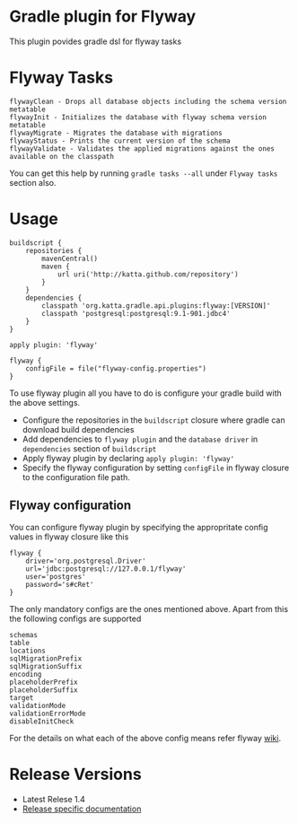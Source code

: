 # Gradle plugin for Flyway

This plugin povides gradle dsl for flyway tasks 

# Flyway Tasks

    flywayClean - Drops all database objects including the schema version metatable
    flywayInit - Initializes the database with flyway schema version metatable
    flywayMigrate - Migrates the database with migrations
    flywayStatus - Prints the current version of the schema
    flywayValidate - Validates the applied migrations against the ones available on the classpath

You can get this help by running `gradle tasks --all` under `Flyway tasks` section also. 

# Usage

    buildscript {
        repositories {
            mavenCentral()
            maven {
                url uri('http://katta.github.com/repository')
            }
        }
        dependencies {
            classpath 'org.katta.gradle.api.plugins:flyway:[VERSION]'
            classpath 'postgresql:postgresql:9.1-901.jdbc4'
        }
    }

    apply plugin: 'flyway'

    flyway {
        configFile = file("flyway-config.properties")
    }

To use flyway plugin all you have to do is configure your gradle build with the above settings.

* Configure the repositories in the `buildscript` closure where gradle can download build dependencies
* Add dependencies to `flyway plugin` and the `database driver` in `dependencies` section of `buildscript`
* Apply flyway plugin by declaring `apply plugin: 'flyway'`
* Specify the flyway configuration by setting `configFile` in flyway closure to the configuration file path.

## Flyway configuration

You can configure flyway plugin by specifying the appropritate config values in flyway closure like this

    flyway {
        driver='org.postgresql.Driver'
        url='jdbc:postgresql://127.0.0.1/flyway'
        user='postgres'
        password='s#cRet'
    }

The only mandatory configs are the ones mentioned above. Apart from this the following configs are supported

    schemas
    table
    locations
    sqlMigrationPrefix
    sqlMigrationSuffix
    encoding
    placeholderPrefix
    placeholderSuffix
    target
    validationMode
    validationErrorMode
    disableInitCheck

For the details on what each of the above config means refer flyway [wiki](http://code.google.com/p/flyway/wiki/CommandLineMigrate).

# Release Versions

* Latest Relese 1.4
* [Release specific documentation](https://github.com/katta/gradle-flyway-plugin/wiki/Release-Versions)



